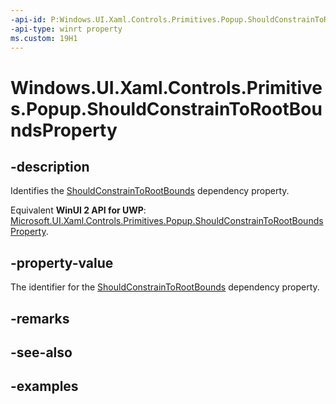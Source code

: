 ```yaml
---
-api-id: P:Windows.UI.Xaml.Controls.Primitives.Popup.ShouldConstrainToRootBoundsProperty
-api-type: winrt property
ms.custom: 19H1
---
```


<!-- Property syntax.
public DependencyProperty ShouldConstrainToRootBoundsProperty { get; }
-->

# Windows.UI.Xaml.Controls.Primitives.Popup.ShouldConstrainToRootBoundsProperty

## -description

Identifies the [ShouldConstrainToRootBounds](popup_shouldconstraintorootbounds.md) dependency property.

Equivalent **WinUI 2 API for UWP**: [Microsoft.UI.Xaml.Controls.Primitives.Popup.ShouldConstrainToRootBoundsProperty](/windows/winui/api/microsoft.ui.xaml.controls.primitives.popup.shouldconstraintorootboundsproperty).

## -property-value

The identifier for the [ShouldConstrainToRootBounds](popup_shouldconstraintorootbounds.md) dependency property.

## -remarks

## -see-also

## -examples

